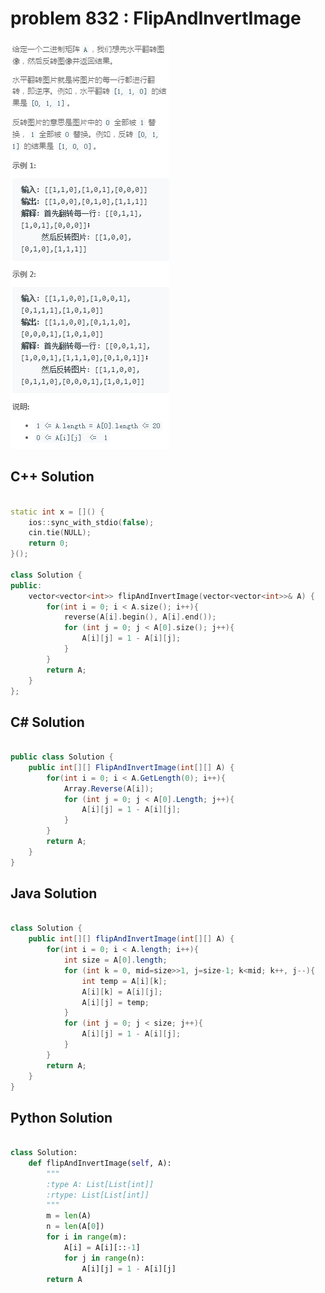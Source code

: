 
# problem 832 : FlipAndInvertImage

<img src="https://github.com/Peefy/PeefyLeetCode/blob/master/doc/801-900/832.FlipAndInvertImage/problem.png"/>

## C++ Solution

```c++

static int x = []() {
    ios::sync_with_stdio(false); 
    cin.tie(NULL);              
    return 0;
}();

class Solution {
public:
    vector<vector<int>> flipAndInvertImage(vector<vector<int>>& A) {   
        for(int i = 0; i < A.size(); i++){
            reverse(A[i].begin(), A[i].end());
            for (int j = 0; j < A[0].size(); j++){
                A[i][j] = 1 - A[i][j];
            }
        }
        return A;
    }
};

```

## C# Solution

```csharp

public class Solution {
    public int[][] FlipAndInvertImage(int[][] A) {
        for(int i = 0; i < A.GetLength(0); i++){
            Array.Reverse(A[i]);
            for (int j = 0; j < A[0].Length; j++){
                A[i][j] = 1 - A[i][j];
            }
        }
        return A;
    }
}

```

## Java Solution

```java

class Solution {
    public int[][] flipAndInvertImage(int[][] A) {
        for(int i = 0; i < A.length; i++){
            int size = A[0].length;
            for (int k = 0, mid=size>>1, j=size-1; k<mid; k++, j--){
                int temp = A[i][k];
                A[i][k] = A[i][j];
                A[i][j] = temp; 
            }
            for (int j = 0; j < size; j++){
                A[i][j] = 1 - A[i][j];
            }
        }
        return A;
    }
}

```

## Python Solution

```python

class Solution:
    def flipAndInvertImage(self, A):
        """
        :type A: List[List[int]]
        :rtype: List[List[int]]
        """
        m = len(A)
        n = len(A[0])          
        for i in range(m):
            A[i] = A[i][::-1]
            for j in range(n):
                A[i][j] = 1 - A[i][j]
        return A

```





